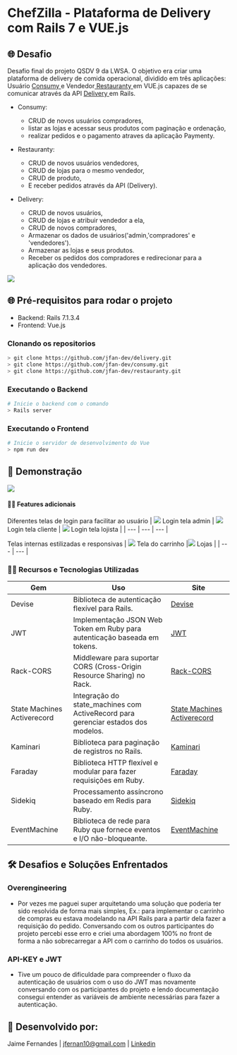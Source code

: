 # ChefZilla - Plataforma de Delivery com Rails 7 e VUE.js



## 🌐 Desafio

Desafio final do projeto QSDV 9 da LWSA. O objetivo era criar uma plataforma de delivery de comida operacional, dividido em três aplicações: 
Usuário [ Consumy ](https://github.com/jfan-dev/consumy "Named link title") e Vendedor[ Restauranty ](https://github.com/jfan-dev/restauranty "Named link title") em VUE.js capazes de se comunicar através da API [ Delivery ](https://github.com/jfan-dev/delivery "Named link title") em Rails.
  - Consumy:
      - CRUD de novos usuários compradores,
      - listar as lojas e acessar seus produtos com paginação e ordenação,
      - realizar pedidos e o pagamento atraves da aplicação Paymenty.
        
  - Restauranty:
      - CRUD de novos usuários vendedores,
      - CRUD de lojas para o mesmo vendedor,
      - CRUD de produto,
      - E receber pedidos através da API (Delivery).
        
  - Delivery:
      - CRUD de novos usuários,
      - CRUD de lojas e atribuir vendedor a ela,
      - CRUD de novos compradores,
      - Armazenar os dados de usuários('admin,'compradores' e 'vendedores').
      - Armazenar as lojas e seus produtos.
      - Receber os pedidos dos compradores e redirecionar para a aplicação dos vendedores.
   

![](src/assets/screenshots/screenshot-short.png)

## 🌐 Pré-requisitos para rodar o projeto

  - Backend: Rails 7.1.3.4
  - Frontend: Vue.js

### Clonando os repositorios

```bash
> git clone https://github.com/jfan-dev/delivery.git
> git clone https://github.com/jfan-dev/consumy.git
> git clone https://github.com/jfan-dev/restauranty.git
```

### Executando o Backend

```bash
# Inicie o backend com o comando
> Rails server
```

### Executando o Frontend

```bash
# Inicie o servidor de desenvolvimento do Vue
> npm run dev
```

## 👑 Demonstração

![](src/assets/screenshots/Chefzilla-video.gif)

#### ✍🏻 Features adicionais

Diferentes telas de login para facilitar ao usuário
| ![](src/assets/screenshots/Login-admin.png) Login tela admin | ![](src/assets/screenshots/Login-cliente.png) Login tela cliente | ![](src/assets/screenshots/Login-lojista.png) Login tela lojista |
| --- | --- | --- |

Telas internas estilizadas e responsivas
| ![](src/assets/screenshots/screenshot-cart.jpeg) Tela do carrinho |![](src/assets/screenshots/screenshot-stores.jpeg) Lojas |
| --- | --- |


### ✍🏻 Recursos e Tecnologias Utilizadas

| Gem                                | Uso                                                                               | Site                                      |
|------------------------------------|-----------------------------------------------------------------------------------|-------------------------------------------|
| Devise                             | Biblioteca de autenticação flexível para Rails.                                   | [Devise](https://github.com/heartcombo/devise)               |
| JWT                                | Implementação JSON Web Token em Ruby para autenticação baseada em tokens.         | [JWT](https://github.com/jwt/ruby-jwt)                                           |
| Rack-CORS                          | Middleware para suportar CORS (Cross-Origin Resource Sharing) no Rack.            | [Rack-CORS](https://github.com/cyu/rack-cors) |
| State Machines Activerecord        | Integração do state_machines com ActiveRecord para gerenciar estados dos modelos.  | [State Machines Activerecord](https://github.com/state-machines/state_machines-activerecord) |
| Kaminari                           | Biblioteca para paginação de registros no Rails.                                  | [Kaminari](https://github.com/kaminari/kaminari) |
| Faraday                            | Biblioteca HTTP flexível e modular para fazer requisições em Ruby.                | [Faraday](https://github.com/lostisland/faraday) |
| Sidekiq                            | Processamento assíncrono baseado em Redis para Ruby.                              | [Sidekiq](https://github.com/mperham/sidekiq) |
| EventMachine                       | Biblioteca de rede para Ruby que fornece eventos e I/O não-bloqueante.            | [EventMachine](https://github.com/eventmachine/eventmachine) |

## 🛠 Desafios e Soluções Enfrentados

### Overengineering 

- Por vezes me paguei super arquitetando uma solução que poderia ter sido resolvida de forma mais simples, Ex.: para implementar o carrinho de compras eu estava modelando na API Rails para a partir dela fazer a requisição do pedido. Conversando com os outros participantes do projeto percebi esse erro e criei uma abordagem 100% no front de forma a não sobrecarregar a API com o carrinho do todos os usuários.  

### API-KEY e JWT

- Tive um pouco de dificuldade para compreender o fluxo da autenticação de usuários com o uso do JWT mas novamente conversando com os participantes do projeto e lendo documentação consegui entender as variáveis de ambiente necessárias para fazer a autenticação.

## 🐼 Desenvolvido por:
Jaime Fernandes | jfernan10@gmail.com | [Linkedin](https://www.linkedin.com/in/jfan-dev)
